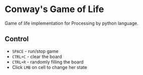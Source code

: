# Conway's Game of Life
Game of life implementation for Processing by python language.

## Control

 - `SPACE` - run/stop game
 - `CTRL+C` - clear the board
 - `CTRL+R` - randomly filling the board
 - Click `LMB` on cell to change her state